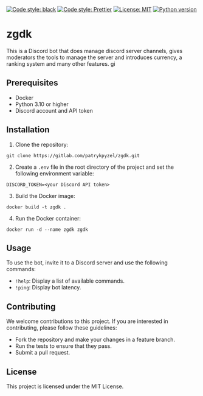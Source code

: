 [![Code style: black](https://img.shields.io/badge/code%20style-black-000000.svg)](https://github.com/ambv/black)
[![Code style: Prettier](https://img.shields.io/badge/code_style-Prettier-ff69b4.svg)](https://github.com/prettier/prettier)
[![License: MIT](https://img.shields.io/badge/License-MIT-green.svg)](https://opensource.org/licenses/MIT)
[![Python version](https://img.shields.io/badge/python-3.10-blue.svg)](https://www.python.org/downloads/release/python-3100/)


# zgdk

This is a Discord bot that does manage discord server channels, gives moderators the tools to manage the server and introduces currency, a ranking system and many other features.
gi

## Prerequisites

- Docker
- Python 3.10 or higher
- Discord account and API token

## Installation

1. Clone the repository:

`git clone https://gitlab.com/patrykpyzel/zgdk.git`

2. Create a `.env` file in the root directory of the project and set the following environment variable:

`DISCORD_TOKEN=<your Discord API token>`

3. Build the Docker image:

`docker build -t zgdk .`

4. Run the Docker container:

`docker run -d --name zgdk zgdk`

## Usage

To use the bot, invite it to a Discord server and use the following commands:

- `!help`: Display a list of available commands.
- `!ping`: Display bot latency.

## Contributing

We welcome contributions to this project. If you are interested in contributing, please follow these guidelines:

- Fork the repository and make your changes in a feature branch.
- Run the tests to ensure that they pass.
- Submit a pull request.

## License

This project is licensed under the MIT License.
